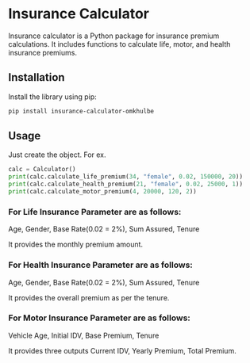 # Insurance Calculator

Insurance calculator is a Python package for insurance premium calculations. It includes functions to calculate life, motor, and health insurance premiums.

## Installation

Install the library using pip:

```bash
pip install insurance-calculator-omkhulbe
```

## Usage
Just create the object. For ex.
```python
calc = Calculator()
print(calc.calculate_life_premium(34, "female", 0.02, 150000, 20))
print(calc.calculate_health_premium(21, "female", 0.02, 25000, 1))
print(calc.calculate_motor_premium(4, 20000, 120, 2))
```
### For Life Insurance Parameter are as follows:
Age, Gender, Base Rate(0.02 = 2%), Sum Assured, Tenure

It provides the monthly premium amount.

### For Health Insurance Parameter are as follows:
Age, Gender, Base Rate(0.02 = 2%), Sum Assured, Tenure

It provides the overall premium as per the tenure.

### For Motor Insurance Parameter are as follows:
Vehicle Age, Initial IDV, Base Premium, Tenure

It provides three outputs Current IDV, Yearly Premium, Total Premium.
